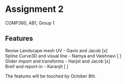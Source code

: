 # Assignment 2
COMP360, AB1, Group 1

## Features
Revise Landscape mesh UV 		        - Gavin and Jacob      [x]   
Spline Curve3D and visual line  		- Namya and Vaishnavi  [ ]   
Glider import and transforms	      - Harjot and Jacob     [x]   
Breif and report-in 			          - Karanjit             [ ]   



The features will be touched by October 8th.
